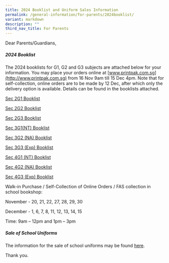 ```yaml
---
title: 2024 Booklist and Uniform Sales Information
permalink: /general-information/for-parents/2024booklist/
variant: markdown
description: ""
third_nav_title: For Parents
---
```

Dear Parents/Guardians,

##### **2024 Booklist**
The 2024 booklists for G1, G2 and G3 subjects are attached below for your information. You may place your orders online at [www.printpak.com.sg](http://www.printpak.com.sg) from 16 Nov 9am till 15 Dec 4pm. Note that for self-collection, online orders are to be made by 12 Dec, after which only the delivery option is available. Details can be found in the booklists attached.

[Sec 2G1 Booklist](/files/2024_Sec_2G1_Booklist.pdf)

[Sec 2G2 Booklist](/files/2024_Sec_2G2_Booklist.pdf)

[Sec 2G3 Booklist](/files/2024_Sec_2G3_Booklist.pdf)

[Sec 3G1(NT) Booklist](/files/2024_Sec_3G1__NT__Booklist.pdf)

[Sec 3G2 (NA) Booklist](/files/2024_Sec_3G2__NA__Booklist.pdf)

[Sec 3G3 (Exp) Booklist](/files/2024_Sec_3G3_Express__Booklist.pdf)

[Sec 4G1 (NT) Booklist](/files/2024_Sec_4G1__NT__Booklist.pdf)

[Sec 4G2 (NA) Booklist](/files/2024_Sec_4G2__NA__Booklist.pdf)

[Sec 4G3 (Exp) Booklist](/files/2024_Sec_4G3_Express__Booklist.pdf)

Walk-in Purchase / Self-Collection of Online Orders / FAS collection in school bookshop:

November - 20, 21, 22, 27, 28, 29, 30

December - 1, 6, 7, 8, 11, 12, 13, 14, 15

Time: 9am – 12pm and 1pm – 3pm




##### **Sale of School Uniforms**
The information for the sale of school uniforms may be found
[here](/files/Uniform_Sales_info.pdf).

Thank you.